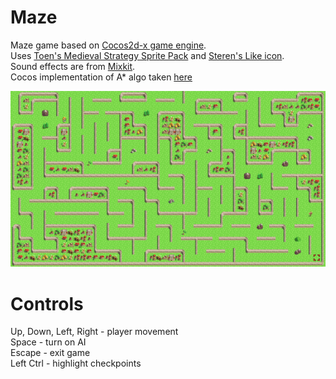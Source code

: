 # Maze
Maze game based on [Cocos2d-x game engine](https://github.com/cocos2d/cocos2d-x).  
Uses [Toen's Medieval Strategy Sprite Pack](https://opengameart.org/content/toens-medieval-strategy-sprite-pack-v10-16x16) and [Steren's Like icon](https://openclipart.org/detail/91753/thumb-up-like).  
Sound effects are from [Mixkit](https://mixkit.co/free-sound-effects/game/).  
Cocos implementation of A* algo taken [here](https://github.com/waitingfy/Cocos2d-x_PathFinding/tree/master/PathFinding)  
  
![image_1](https://raw.githubusercontent.com/lxxxxl/maze/master/screenshot.png?raw=true)

# Controls
Up, Down, Left, Right - player movement  
Space - turn on AI  
Escape - exit game  
Left Ctrl - highlight checkpoints
